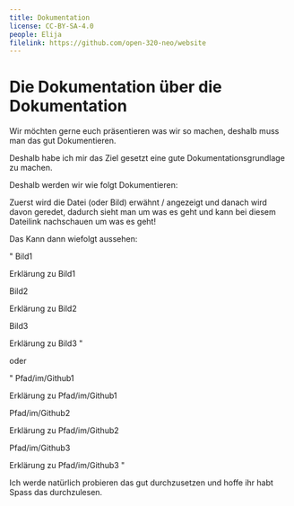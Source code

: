 ```yaml
---
title: Dokumentation
license: CC-BY-SA-4.0
people: Elija
filelink: https://github.com/open-320-neo/website
---
```


# Die Dokumentation über die Dokumentation

Wir möchten gerne euch präsentieren was wir so machen, deshalb muss man das gut Dokumentieren.

Deshalb habe ich mir das Ziel gesetzt eine gute Dokumentationsgrundlage zu machen.

Deshalb werden wir wie folgt Dokumentieren:

Zuerst wird die Datei (oder Bild) erwähnt / angezeigt und danach wird davon geredet, dadurch sieht man um was es geht und kann bei diesem Dateilink nachschauen um was es geht!

Das Kann dann wiefolgt aussehen:

"
Bild1

Erklärung zu Bild1

Bild2

Erklärung zu Bild2

Bild3

Erklärung zu Bild3
"

oder

"
Pfad/im/Github1

Erklärung zu Pfad/im/Github1

Pfad/im/Github2

Erklärung zu Pfad/im/Github2

Pfad/im/Github3

Erklärung zu Pfad/im/Github3
"

Ich werde natürlich probieren das gut durchzusetzen und hoffe ihr habt Spass das durchzulesen.